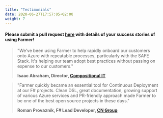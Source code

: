```yaml
---
title: "Testimonials"
date: 2020-06-27T17:57:05+02:00
weight: 7
---
```


#### Please submit a pull request [here](https://github.com/CompositionalIT/farmer/blob/master/docs/content/testimonials/_index.md) with details of your success stories of using Farmer!

> "We've been using Farmer to help rapidly onboard our customers onto Azure with repeatable processes,
> particularly with the SAFE Stack. It's helping our team adopt best practices without passing on
> expense to our customers."
>
> **Isaac Abraham, Director, [Compositional IT](https://compositional-it.com)**


> "Farmer quickly became an essential tool for Continuous Deployment at our F# projects.
> Clean DSL, great documentation, growing support of various Azure services and PR-friendly
> approach made Farmer to be one of the best open source projects in these days."
>
> **Roman Provazník, F# Lead Developer, [CN Group](https://cngroup.dk)**